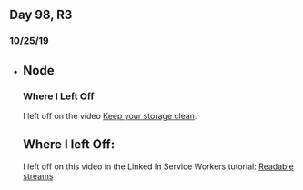 
## Day 98, R3
### 10/25/19
- ## Node
  ### Where I Left Off
  I left off on the video [Keep your storage clean](https://www.linkedin.com/learning/vanilla-javascript-service-workers/keep-your-storage-clean).

  ## Where I left Off:
  I left off on this video in the Linked In Service Workers tutorial: [Readable streams](https://www.linkedin.com/learning/vanilla-javascript-service-workers/readable-streams)